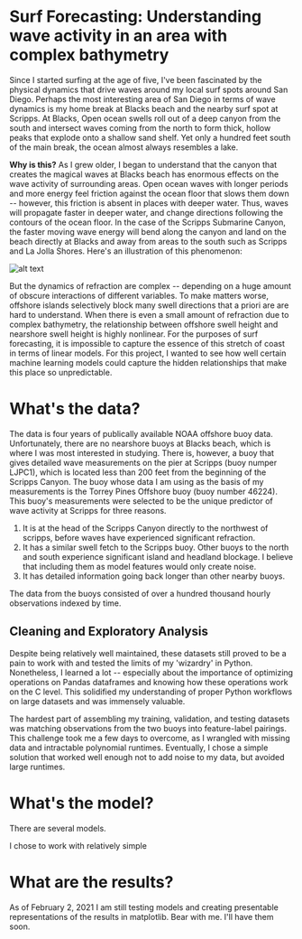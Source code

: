 # Surf Forecasting: Understanding wave activity in an area with complex bathymetry

Since I started surfing at the age of five, I've been fascinated by the physical dynamics that drive waves around my local surf spots around San Diego. Perhaps the most interesting area of San Diego in terms of wave dynamics is my home break at Blacks beach and the nearby surf spot at Scripps. At Blacks, Open ocean swells roll out of a deep canyon from the south and intersect waves coming from the north to form thick, hollow peaks that explode onto a shallow sand shelf. Yet only a hundred feet south of the main break, the ocean almost always resembles a lake. 

**Why is this?** As I grew older, I began to understand that the canyon that creates the magical waves at Blacks beach has enormous effects on the wave activity of surrounding areas. Open ocean waves with longer periods and more energy feel friction against the ocean floor that slows them down -- however, this friction is absent in places with deeper water. Thus, waves will propagate faster in deeper water, and change directions following the contours of the ocean floor. In the case of the Scripps Submarine Canyon, the faster moving wave energy will bend along the canyon and land on the beach directly at Blacks and away from areas to the south such as Scripps and La Jolla Shores. Here's an illustration of this phenomenon:

![alt text](https://pv-lab.org/wp-content/uploads/2018/01/refdif.gif)


But the dynamics of refraction are complex -- depending on a huge amount of obscure interactions of different variables. To make matters worse, offshore islands selectively block many swell directions that a priori are are hard to understand. When there is even a small amount of refraction due to complex bathymetry, the relationship between offshore swell height and nearshore swell height is highly nonlinear. For the purposes of surf forecasting, it is impossible to capture the essence of this stretch of coast in terms of linear models. For this project, I wanted to see how well certain machine learning models could capture the hidden relationships that make this place so unpredictable.  

# What's the data? 

The data is four years of publically available NOAA offshore buoy data. Unfortunately, there are no nearshore buoys at Blacks beach, which is where I was most interested in studying. There is, however, a buoy that gives detailed wave measurements on the pier at Scripps (buoy numper LJPC1), which is located less than 200 feet from the beginning of the Scripps Canyon. The buoy whose data I am using as the basis of my measurements is the Torrey Pines Offshore buoy (buoy number 46224). This buoy's measurements were selected to be the unique predictor of wave activity at Scripps for three reasons.

  1. It is at the head of the Scripps Canyon directly to the northwest of scripps, before waves have experienced significant refraction.
  2. It has a similar swell fetch to the Scripps buoy. Other buoys to the north and south experience significant island and headland blockage. I believe that including them as model features would only create noise.
  3. It has detailed information going back longer than other nearby buoys. 
  
 The data from the buoys consisted of over a hundred thousand hourly observations indexed by time.
  
  
## Cleaning and Exploratory Analysis 

Despite being relatively well maintained, these datasets still proved to be a pain to work with and tested the limits of my 'wizardry' in Python. Nonetheless, I learned a lot -- especially about the importance of optimizing operations on Pandas dataframes and knowing how these operations work on the C level. This solidified my understanding of proper Python workflows on large datasets and was immensely valuable. 

The hardest part of assembling my training, validation, and testing datasets was matching observations from the two buoys into feature-label pairings. This challenge took me a few days to overcome, as I wrangled with missing data and intractable polynomial runtimes. Eventually, I chose a simple solution that worked well enough not to add noise to my data, but avoided large runtimes. 





# What's the model? 
There are several models. 

I chose to work with relatively simple 


# What are the results? 

As of February 2, 2021 I am still testing models and creating presentable representations of the results in matplotlib. Bear with me. I'll have them soon.

